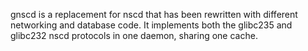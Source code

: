 gnscd is a replacement for nscd that has been rewritten with different networking and database code.  It implements both the glibc235 and glibc232 nscd protocols in one daemon, sharing one cache.


